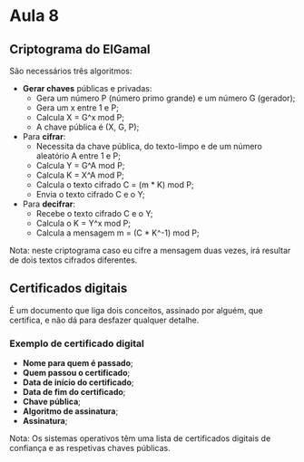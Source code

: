 # Aula 8

## Criptograma do ElGamal
São necessários três algoritmos:
 - **Gerar chaves** públicas e privadas:
   - Gera um número P (número primo grande) e um número G (gerador);
   - Gera um x entre 1 e P;
   - Calcula X = G^x mod P;
   - A chave pública é (X, G, P);
 - Para **cifrar**:
   - Necessita da chave pública, do texto-limpo e de um número aleatório A entre 1 e P;
   - Calcula Y = G^A mod P;
   - Calcula K = X^A mod P;
   - Calcula o texto cifrado C = (m * K) mod P;
   - Envia o texto cifrado C e o Y;  
 - Para **decifrar**:
   - Recebe o texto cifrado C e o Y;
   - Calcula o K = Y^x mod P;
   - Calcula a mensagem m = (C * K^-1) mod P; 

Nota: neste criptograma caso eu cifre a mensagem duas vezes, irá resultar de dois textos cifrados diferentes.

## Certificados digitais
É um documento que liga dois conceitos, assinado por alguém, que certifica, e não dá para desfazer qualquer detalhe.

### Exemplo de certificado digital
  - **Nome para quem é passado**;
  - **Quem passou o certificado**;
  - **Data de início do certificado**;
  - **Data de fim do certificado**;
  - **Chave pública**;
  - **Algoritmo de assinatura**;
  - **Assinatura**;

Nota: Os sistemas operativos têm uma lista de certificados digitais de confiança e as respetivas chaves públicas.